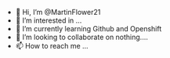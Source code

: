 - 👋 Hi, I’m @MartinFlower21
- 👀 I’m interested in ...
- 🌱 I’m currently learning Github and Openshift
- 💞️ I’m looking to collaborate on nothing....
- 📫 How to reach me ...

<!---
MartinFlower21/MartinFlower21 is a ✨ special ✨ repository because its `README.md` (this file) appears on your GitHub profile.
You can click the Preview link to take a look at your changes.
--->
